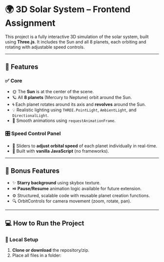 # 🌍 3D Solar System – Frontend Assignment

This project is a fully interactive 3D simulation of the solar system, built using **Three.js**. It includes the Sun and all 8 planets, each orbiting and rotating with adjustable speed controls.

---

## 🚀 Features

### ✅ Core
- 🌞 The **Sun** is at the center of the scene.
- 🪐 All **8 planets** (Mercury to Neptune) orbit around the Sun.
- 🌀 Each planet rotates around its axis and **revolves** around the Sun.
- 💡 Realistic lighting using `THREE.PointLight`, `AmbientLight`, and `DirectionalLight`.
- 🎥 Smooth animations using `requestAnimationFrame`.

### 🎛️ Speed Control Panel
- 🔧 Sliders to **adjust orbital speed** of each planet individually in real-time.
- 🧠 Built with **vanilla JavaScript** (no frameworks).

---

## 🌟 Bonus Features
- ✨ **Starry background** using skybox texture.
- ⏯️ **Pause/Resume** animation logic available for future extension.
- ⚙️ Structured, scalable code with reusable planet creation functions.
- 🔍 OrbitControls for camera movement (zoom, rotate, pan).

---

## 💻 How to Run the Project

### 🔁 Local Setup
1. **Clone or download** the repository/zip.
2. Place all files in a folder:

